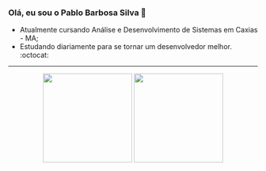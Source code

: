 ### <p>Olá, eu sou o Pablo Barbosa Silva 👋</p>
- Atualmente cursando Análise e Desenvolvimento de Sistemas em Caxias - MA; <br>
- Estudando diariamente para se tornar um desenvolvedor melhor. :octocat:
<hr>

<p align='center'>
  <img height="180em" src="https://github-readme-stats.vercel.app/api?username=PabloPBS&show_icons=true&theme=radical&count_private=true"/>
  <img height="180em" src="https://github-readme-stats.vercel.app/api/top-langs/?username=PabloPBS&layout=compact&theme=radical&hide=LLVM"/>
</p>
